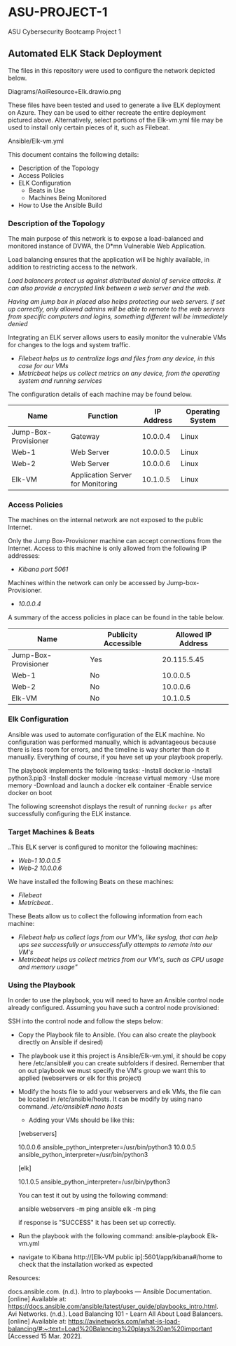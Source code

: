 # ASU-PROJECT-1
ASU Cybersecurity Bootcamp Project 1

## Automated ELK Stack Deployment
The files in this repository were used to configure the network depicted below.

 Diagrams/AoiResource+Elk.drawio.png

These files have been tested and used to generate a live ELK deployment on Azure. They can be used to either recreate the entire deployment pictured above. Alternatively, select portions of the Elk-vm.yml file may be used to install only certain pieces of it, such as Filebeat.

  Ansible/Elk-vm.yml

This document contains the following details:
- Description of the Topology
- Access Policies
- ELK Configuration
  - Beats in Use
  - Machines Being Monitored
- How to Use the Ansible Build

### Description of the Topology

The main purpose of this network is to expose a load-balanced and monitored instance of DVWA, the D*mn Vulnerable Web Application.

Load balancing ensures that the application will be highly available, in addition to restricting access to the network.

_Load balancers protect us against distributed denial of service attacks. It can also provide a encrypted link between a web server and the web._

_Having am jump box in placed also helps protecting our web servers. if set up correctly, only allowed admins will be able to remote to the web servers from specific computers and logins, something different will be immediately denied_

Integrating an ELK server allows users to easily monitor the vulnerable VMs for changes to the logs and system traffic.
- _Filebeat helps us to centralize logs and files from any device, in this case for our VMs_
- _Metricbeat helps us collect metrics on any device, from the operating system and running services_

The configuration details of each machine may be found below.

| Name                 | Function                          | IP Address | Operating System |
|----------------------|-----------------------------------|------------|------------------|
| Jump-Box-Provisioner | Gateway                           | 10.0.0.4   | Linux            |
| Web-1                | Web Server                        | 10.0.0.5   | Linux            |
| Web-2                | Web Server                        | 10.0.0.6   | Linux            |
| Elk-VM               | Application Server for Monitoring | 10.1.0.5   | Linux            |

### Access Policies

The machines on the internal network are not exposed to the public Internet.

Only the Jump Box-Provisioner machine can accept connections from the Internet. Access to this machine is only allowed from the following IP addresses:
- _Kibana port 5061_

Machines within the network can only be accessed by Jump-box-Provisioner.
- _10.0.0.4_

A summary of the access policies in place can be found in the table below.

| Name                 | Publicity Accessible | Allowed IP Address |
|----------------------|----------------------|--------------------|
| Jump-Box-Provisioner | Yes                  | 20.115.5.45        |
| Web-1                | No                   | 10.0.0.5           |
| Web-2                | No                   | 10.0.0.6           |
| Elk-VM               | No                   | 10.1.0.5           |

### Elk Configuration

Ansible was used to automate configuration of the ELK machine. No configuration was performed manually, which is advantageous because there is less room for errors, and the timeline is way shorter than do it manually. Everything of course, if you have set up your playbook properly.

The playbook implements the following tasks:
  -Install docker.io
  -Install python3.pip3
  -Install docker module
  -Increase virtual memory
  -Use more memory
  -Download and launch a docker elk container
  -Enable service docker on boot

The following screenshot displays the result of running `docker ps` after successfully configuring the ELK instance.

### Target Machines & Beats

..This ELK server is configured to monitor the following machines:
- _Web-1 10.0.0.5_
- _Web-2 10.0.0.6_

We have installed the following Beats on these machines:
- _Filebeat_
- _Metricbeat_..

These Beats allow us to collect the following information from each machine:
- _Filebeat help us collect logs from our VM's, like syslog, that can help ups see successfully or unsuccessfully attempts to remote into our VM's_
- _Metricbeat helps us collect metrics from our VM's, such as CPU usage and memory usage"_

### Using the Playbook
In order to use the playbook, you will need to have an Ansible control node already configured. Assuming you have such a control node provisioned:

SSH into the control node and follow the steps below:
- Copy the Playbook file to Ansible. (You can also create the playbook directly on Ansible if desired)
- The playbook use it this project is Ansible/Elk-vm.yml, it should be copy here /etc/ansible# you can create subfolders if desired. Remember that on out playbook we must specify the VM's group we want this to applied (webservers or elk for this project)
- Modify the hosts file to add your webservers and elk VMs, the file can be located in /etc/ansible/hosts. It can be modify by using nano command.
 _/etc/ansible# nano hosts_
  - Adding your VMs should be like this:

  [webservers]
  
  10.0.0.6 ansible_python_interpreter=/usr/bin/python3
  10.0.0.5 ansible_python_interpreter=/usr/bin/python3

  [elk]
  
  10.1.0.5 ansible_python_interpreter=/usr/bin/python3


  You can test it out by using the following command:
  
  ansible webservers -m ping
  ansible elk -m ping

  if response is "SUCCESS" it has been set up correctly.

- Run the playbook with the following command: ansible-playbook Elk-vm.yml
- navigate to Kibana http://[Elk-VM public ip]:5601/app/kibana#/home to check that the installation worked as expected

Resources:

docs.ansible.com. (n.d.). Intro to playbooks — Ansible Documentation. [online] Available at: https://docs.ansible.com/ansible/latest/user_guide/playbooks_intro.html.
Avi Networks. (n.d.). Load Balancing 101 - Learn All About Load Balancers. [online] Available at: https://avinetworks.com/what-is-load-balancing/#:~:text=Load%20Balancing%20plays%20an%20important [Accessed 15 Mar. 2022].
